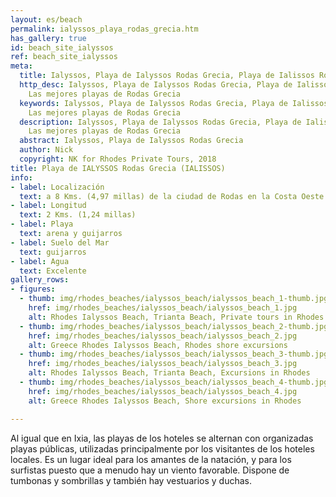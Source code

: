 ```yaml
---
layout: es/beach
permalink: ialyssos_playa_rodas_grecia.htm
has_gallery: true
id: beach_site_ialyssos
ref: beach_site_ialyssos
meta:
  title: Ialyssos, Playa de Ialyssos Rodas Grecia, Playa de Ialissos Rodas Grecia
  http_desc: Ialyssos, Playa de Ialyssos Rodas Grecia, Playa de Ialissos Rodas Grecia,
    Las mejores playas de Rodas Grecia
  keywords: Ialyssos, Playa de Ialyssos Rodas Grecia, Playa de Ialissos Rodas Grecia,
    Las mejores playas de Rodas Grecia
  description: Ialyssos, Playa de Ialyssos Rodas Grecia, Playa de Ialissos Rodas Grecia,
    Las mejores playas de Rodas Grecia
  abstract: Ialyssos, Playa de Ialyssos Rodas Grecia
  author: Nick
  copyright: NK for Rhodes Private Tours, 2018
title: Playa de IALYSSOS Rodas Grecia (IALISSOS)
info:
- label: Localización
  text: a 8 Kms. (4,97 millas) de la ciudad de Rodas en la Costa Oeste
- label: Longitud
  text: 2 Kms. (1,24 millas)
- label: Playa
  text: arena y guijarros
- label: Suelo del Mar
  text: guijarros
- label: Agua
  text: Excelente
gallery_rows:
- figures:
  - thumb: img/rhodes_beaches/ialyssos_beach/ialyssos_beach_1-thumb.jpg
    href: img/rhodes_beaches/ialyssos_beach/ialyssos_beach_1.jpg
    alt: Rhodes Ialyssos Beach, Trianta Beach, Private tours in Rhodes
  - thumb: img/rhodes_beaches/ialyssos_beach/ialyssos_beach_2-thumb.jpg
    href: img/rhodes_beaches/ialyssos_beach/ialyssos_beach_2.jpg
    alt: Greece Rhodes Ialyssos Beach, Rhodes shore excursions
  - thumb: img/rhodes_beaches/ialyssos_beach/ialyssos_beach_3-thumb.jpg
    href: img/rhodes_beaches/ialyssos_beach/ialyssos_beach_3.jpg
    alt: Rhodes Ialyssos Beach, Trianta Beach, Excursions in Rhodes
  - thumb: img/rhodes_beaches/ialyssos_beach/ialyssos_beach_4-thumb.jpg
    href: img/rhodes_beaches/ialyssos_beach/ialyssos_beach_4.jpg
    alt: Greece Rhodes Ialyssos Beach, Shore excursions in Rhodes

---
```

Al igual que en Ixia, las playas de los hoteles se alternan con organizadas playas públicas, utilizadas principalmente por los visitantes de los hoteles locales. Es un lugar ideal para los amantes de la natación, y para los surfistas puesto que a menudo hay un viento favorable. Dispone de tumbonas y sombrillas y también hay vestuarios y duchas.
